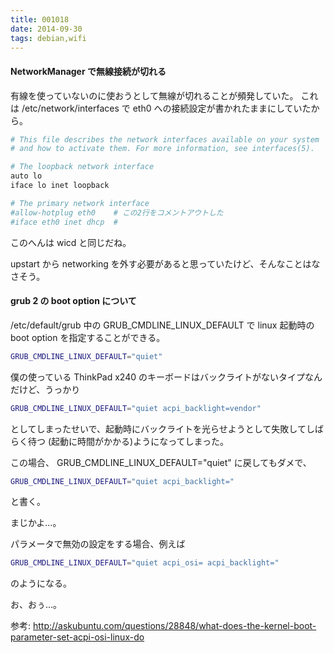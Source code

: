 ```yaml
---
title: 001018
date: 2014-09-30
tags: debian,wifi
---
```


#### NetworkManager で無線接続が切れる

有線を使っていないのに使おうとして無線が切れることが頻発していた。
これは /etc/network/interfaces で eth0 への接続設定が書かれたままにしていたから。

```sh
# This file describes the network interfaces available on your system
# and how to activate them. For more information, see interfaces(5).

# The loopback network interface
auto lo
iface lo inet loopback

# The primary network interface
#allow-hotplug eth0    # この2行をコメントアウトした
#iface eth0 inet dhcp  # 
```

このへんは wicd と同じだね。

upstart から networking を外す必要があると思っていたけど、そんなことはなさそう。

#### grub 2 の boot option について

/etc/default/grub 中の GRUB_CMDLINE_LINUX_DEFAULT で linux 起動時の boot option を指定することができる。

```sh
GRUB_CMDLINE_LINUX_DEFAULT="quiet"
```

僕の使っている ThinkPad x240 のキーボードはバックライトがないタイプなんだけど、うっかり

```sh
GRUB_CMDLINE_LINUX_DEFAULT="quiet acpi_backlight=vendor"
```

としてしまったせいで、起動時にバックライトを光らせようとして失敗してしばらく待つ (起動に時間がかかる)ようになってしまった。

この場合、 GRUB_CMDLINE_LINUX_DEFAULT="quiet" に戻してもダメで、

```sh
GRUB_CMDLINE_LINUX_DEFAULT="quiet acpi_backlight="
```

と書く。

まじかよ...。

パラメータで無効の設定をする場合、例えば

```sh
GRUB_CMDLINE_LINUX_DEFAULT="quiet acpi_osi= acpi_backlight="
```

のようになる。

お、おぅ...。

参考: http://askubuntu.com/questions/28848/what-does-the-kernel-boot-parameter-set-acpi-osi-linux-do
